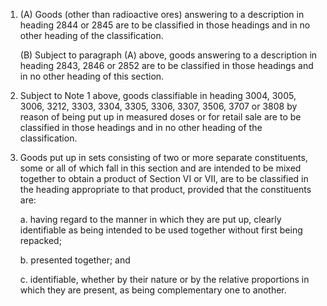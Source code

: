 1. (A) Goods (other than radioactive ores) answering to a description in heading 2844 or 2845 are to be classified in those headings and in no other heading of the classification.

    (B) Subject to paragraph (A) above, goods answering to a description in heading 2843, 2846 or 2852 are to be classified in those headings and in no other heading of this section.

2. Subject to Note 1 above, goods classifiable in heading 3004, 3005, 3006, 3212, 3303, 3304, 3305, 3306, 3307, 3506, 3707 or 3808 by reason of being put up in measured doses or for retail sale are to be classified in those headings and in no other heading of the classification.

3. Goods put up in sets consisting of two or more separate constituents, some or all of which fall in this section and are intended to be mixed together to obtain a product of Section VI or VII, are to be classified in the heading appropriate to that product, provided that the constituents are:

    a. having regard to the manner in which they are put up, clearly identifiable as being intended to be used together without first being repacked;
    
    b. presented together; and
    
    c. identifiable, whether by their nature or by the relative proportions in which they are present, as being complementary one to another.
